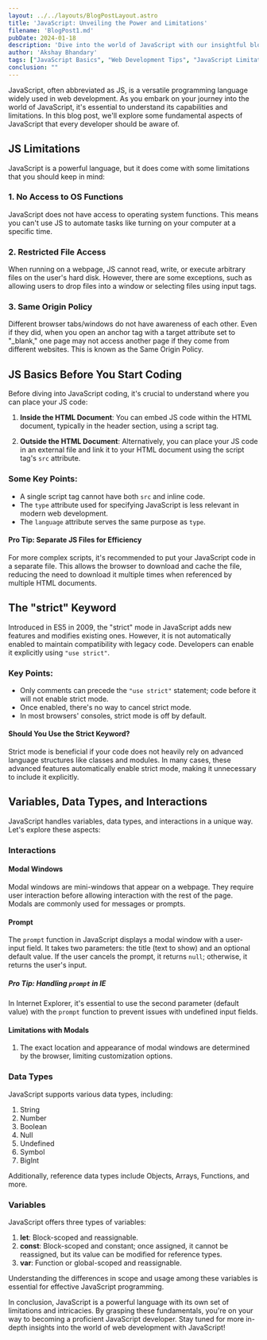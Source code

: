 ```yaml
---
layout: ../../layouts/BlogPostLayout.astro
title: 'JavaScript: Unveiling the Power and Limitations'
filename: 'BlogPost1.md'
pubDate: 2024-01-18
description: 'Dive into the world of JavaScript with our insightful blog post, highlighting key limitations and foundational concepts essential for developers. Discover practical tips on script placement, strict mode usage, and variable management to enhance your web development skills. Learn, optimize, and become proficient in JavaScript—click to explore more!'
author: 'Akshay Bhandary'
tags: ["JavaScript Basics", "Web Development Tips", "JavaScript Limitations"]
conclusion: ""
---
```



JavaScript, often abbreviated as JS, is a versatile programming language widely used in web development. As you embark on your journey into the world of JavaScript, it's essential to understand its capabilities and limitations. In this blog post, we'll explore some fundamental aspects of JavaScript that every developer should be aware of.

## JS Limitations

JavaScript is a powerful language, but it does come with some limitations that you should keep in mind:

### 1. No Access to OS Functions

JavaScript does not have access to operating system functions. This means you can't use JS to automate tasks like turning on your computer at a specific time.

### 2. Restricted File Access

When running on a webpage, JS cannot read, write, or execute arbitrary files on the user's hard disk. However, there are some exceptions, such as allowing users to drop files into a window or selecting files using input tags.

### 3. Same Origin Policy

Different browser tabs/windows do not have awareness of each other. Even if they did, when you open an anchor tag with a target attribute set to "_blank," one page may not access another page if they come from different websites. This is known as the Same Origin Policy.

## JS Basics Before You Start Coding

Before diving into JavaScript coding, it's crucial to understand where you can place your JS code:

1. **Inside the HTML Document**: You can embed JS code within the HTML document, typically in the header section, using a script tag.

2. **Outside the HTML Document**: Alternatively, you can place your JS code in an external file and link it to your HTML document using the script tag's `src` attribute.

### Some Key Points:

- A single script tag cannot have both `src` and inline code.
- The `type` attribute used for specifying JavaScript is less relevant in modern web development.
- The `language` attribute serves the same purpose as `type`.

#### Pro Tip: Separate JS Files for Efficiency

For more complex scripts, it's recommended to put your JavaScript code in a separate file. This allows the browser to download and cache the file, reducing the need to download it multiple times when referenced by multiple HTML documents.

## The "strict" Keyword

Introduced in ES5 in 2009, the "strict" mode in JavaScript adds new features and modifies existing ones. However, it is not automatically enabled to maintain compatibility with legacy code. Developers can enable it explicitly using `"use strict"`.

### Key Points:

- Only comments can precede the `"use strict"` statement; code before it will not enable strict mode.
- Once enabled, there's no way to cancel strict mode.
- In most browsers' consoles, strict mode is off by default.

#### Should You Use the Strict Keyword?

Strict mode is beneficial if your code does not heavily rely on advanced language structures like classes and modules. In many cases, these advanced features automatically enable strict mode, making it unnecessary to include it explicitly.

## Variables, Data Types, and Interactions

JavaScript handles variables, data types, and interactions in a unique way. Let's explore these aspects:

### Interactions

#### Modal Windows

Modal windows are mini-windows that appear on a webpage. They require user interaction before allowing interaction with the rest of the page. Modals are commonly used for messages or prompts.

#### Prompt

The `prompt` function in JavaScript displays a modal window with a user-input field. It takes two parameters: the title (text to show) and an optional default value. If the user cancels the prompt, it returns `null`; otherwise, it returns the user's input.

##### Pro Tip: Handling `prompt` in IE

In Internet Explorer, it's essential to use the second parameter (default value) with the `prompt` function to prevent issues with undefined input fields.

#### Limitations with Modals

1. The exact location and appearance of modal windows are determined by the browser, limiting customization options.

### Data Types

JavaScript supports various data types, including:

1. String
2. Number
3. Boolean
4. Null
5. Undefined
6. Symbol
7. BigInt

Additionally, reference data types include Objects, Arrays, Functions, and more.

### Variables

JavaScript offers three types of variables:

1. **let**: Block-scoped and reassignable.
2. **const**: Block-scoped and constant; once assigned, it cannot be reassigned, but its value can be modified for reference types.
3. **var**: Function or global-scoped and reassignable.

Understanding the differences in scope and usage among these variables is essential for effective JavaScript programming.

In conclusion, JavaScript is a powerful language with its own set of limitations and intricacies. By grasping these fundamentals, you're on your way to becoming a proficient JavaScript developer. Stay tuned for more in-depth insights into the world of web development with JavaScript!
